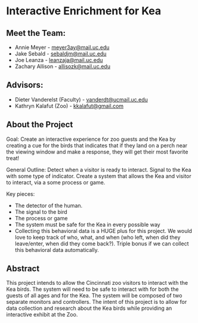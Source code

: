 # Interactive Enrichment for Kea

## Meet the Team:
* Annie Meyer - meyer3ay@mail.uc.edu
* Jake Sebald - sebaldjm@mail.uc.edu
* Joe Leanza - leanzaja@mail.uc.edu
* Zachary Allison - allisozk@mail.uc.edu

## Advisors:
* Dieter Vanderelst (Faculty) - vanderdt@ucmail.uc.edu
* Kathryn  Kalafut (Zoo) - kkalafut@gmail.com

## About the Project
Goal: Create an interactive experience for zoo guests and the Kea by creating a cue for the birds that indicates that if they land on a perch near the viewing window and make a response, they will get their most favorite treat!

General Outline: Detect when a visitor is ready to interact. Signal to the Kea with some type of indicator. Create a system that allows the Kea and visitor to interact, via a some process or game. 

Key pieces: 
*	The detector of the human. 
*	The signal to the bird
*	The process or game
*	The system must be safe for the Kea in every possible way
*	Collecting this behavioral data is a HUGE plus for this project. We would love to keep track of who, what, and when (who left, when did they leave/enter, when did they come back?). Triple bonus if we can collect this behavioral data automatically. 

## Abstract
This project intends to allow the Cincinnati zoo visitors to interact with the Kea birds. The system will need to be safe to interact with for both the guests of all ages and for the Kea. The system will be composed of two separate monitors and controllers. The intent of this project is to allow for data collection and research about the Kea birds while providing an interactive exhibit at the Zoo.
